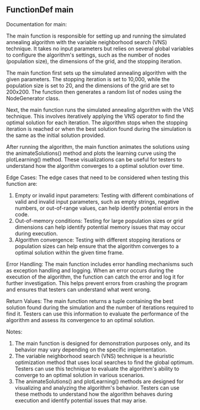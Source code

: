 ## FunctionDef main

Documentation for main:

The main function is responsible for setting up and running the simulated annealing algorithm with the variable neighborhood search (VNS) technique. It takes no input parameters but relies on several global variables to configure the algorithm's settings, such as the number of nodes (population size), the dimensions of the grid, and the stopping iteration.

The main function first sets up the simulated annealing algorithm with the given parameters. The stopping iteration is set to 10,000, while the population size is set to 20, and the dimensions of the grid are set to 200x200. The function then generates a random list of nodes using the NodeGenerator class.

Next, the main function runs the simulated annealing algorithm with the VNS technique. This involves iteratively applying the VNS operator to find the optimal solution for each iteration. The algorithm stops when the stopping iteration is reached or when the best solution found during the simulation is the same as the initial solution provided.

After running the algorithm, the main function animates the solutions using the animateSolutions() method and plots the learning curve using the plotLearning() method. These visualizations can be useful for testers to understand how the algorithm converges to a optimal solution over time.

Edge Cases:
The edge cases that need to be considered when testing this function are:

1. Empty or invalid input parameters: Testing with different combinations of valid and invalid input parameters, such as empty strings, negative numbers, or out-of-range values, can help identify potential errors in the code.
2. Out-of-memory conditions: Testing for large population sizes or grid dimensions can help identify potential memory issues that may occur during execution.
3. Algorithm convergence: Testing with different stopping iterations or population sizes can help ensure that the algorithm converges to a optimal solution within the given time frame.

Error Handling:
The main function includes error handling mechanisms such as exception handling and logging. When an error occurs during the execution of the algorithm, the function can catch the error and log it for further investigation. This helps prevent errors from crashing the program and ensures that testers can understand what went wrong.

Return Values:
The main function returns a tuple containing the best solution found during the simulation and the number of iterations required to find it. Testers can use this information to evaluate the performance of the algorithm and assess its convergence to an optimal solution.

Notes:

1. The main function is designed for demonstration purposes only, and its behavior may vary depending on the specific implementation.
2. The variable neighborhood search (VNS) technique is a heuristic optimization method that uses local searches to find the global optimum. Testers can use this technique to evaluate the algorithm's ability to converge to an optimal solution in various scenarios.
3. The animateSolutions() and plotLearning() methods are designed for visualizing and analyzing the algorithm's behavior. Testers can use these methods to understand how the algorithm behaves during execution and identify potential issues that may arise.
